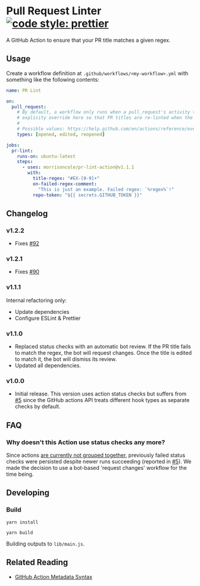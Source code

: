 # Pull Request Linter [![code style: prettier](https://img.shields.io/badge/code_style-prettier-ff69b4.svg?style=flat-square)](https://github.com/prettier/prettier)

A GitHub Action to ensure that your PR title matches a given regex.

## Usage

Create a workflow definition at `.github/workflows/<my-workflow>.yml` with
something like the following contents:

```yaml
name: PR Lint

on:
  pull_request:
    # By default, a workflow only runs when a pull_request's activity type is opened, synchronize, or reopened. We
    # explicity override here so that PR titles are re-linted when the PR text content is edited.
    #
    # Possible values: https://help.github.com/en/actions/reference/events-that-trigger-workflows#pull-request-event-pull_request
    types: [opened, edited, reopened]

jobs:
  pr-lint:
    runs-on: ubuntu-latest
    steps:
      - uses: morrisoncole/pr-lint-action@v1.1.1
        with:
          title-regex: "#EX-[0-9]+"
          on-failed-regex-comment:
            "This is just an example. Failed regex: `%regex%`!"
          repo-token: "${{ secrets.GITHUB_TOKEN }}"
```

## Changelog

### v1.2.2

- Fixes [#92](https://github.com/MorrisonCole/pr-lint-action/issues/92)

### v1.2.1

- Fixes [#90](https://github.com/MorrisonCole/pr-lint-action/issues/90)

### v1.1.1

Internal refactoring only:

- Update dependencies
- Configure ESLint & Prettier

### v1.1.0

- Replaced status checks with an automatic bot review. If the PR title fails to
  match the regex, the bot will request changes. Once the title is edited to
  match it, the bot will dismiss its review.
- Updated all dependencies.

### v1.0.0

- Initial release. This version uses action status checks but suffers from
  [#5](https://github.com/MorrisonCole/pr-lint-action/issues/5) since the GitHub
  actions API treats different hook types as separate checks by default.

## FAQ

### Why doesn't this Action use status checks any more?

Since actions
[are currently not grouped together](https://github.community/t5/GitHub-Actions/duplicate-checks-on-pull-request-event/m-p/33157),
previously failed status checks were persisted despite newer runs succeeding
(reported in [#5](https://github.com/MorrisonCole/pr-lint-action/issues/5)). We
made the decision to use a bot-based 'request changes' workflow for the time
being.

## Developing

### Build

`yarn install`

`yarn build`

Building outputs to `lib/main.js`.

## Related Reading

- [GitHub Action Metadata Syntax](https://help.github.com/en/actions/automating-your-workflow-with-github-actions/metadata-syntax-for-github-actions)
